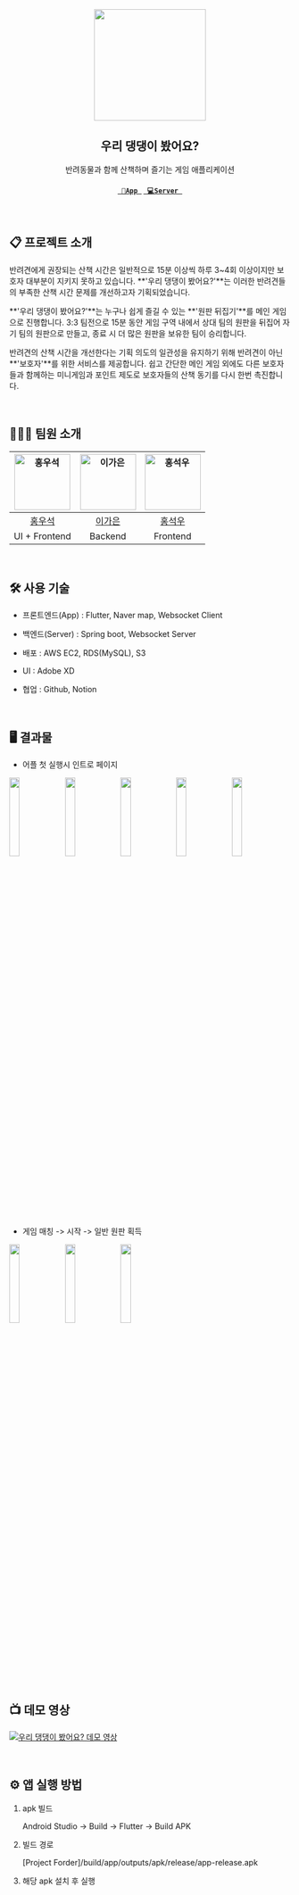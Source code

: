 <div align="center">
    <img src="https://avatars.githubusercontent.com/u/147491493?s=400&u=9b64e0efae53ecdf687191d43c12ad88375c9441&v=4" width="200" height="200">
</div>

<div align="center">
    <h2>우리 댕댕이 봤어요?</h2>
    반려동물과 함께 산책하며 즐기는 게임 애플리케이션
    <br>
    <h4><code><a href="https://github.com/2023-2-Capstone-Team03-Incandescent/woodaeng-app/" target="_blank" title="App Repo"> 📱App </a></code>
    <code><a href="https://github.com/2023-2-Capstone-Team03-Incandescent/woodaeng-server/" target="_blank" title="Server Repo"> 💻Server </a></code></h4>
</div>

<br>

## 📋 프로젝트 소개

반려견에게 권장되는 산책 시간은 일반적으로 15분 이상씩 하루 3~4회 이상이지만 보호자 대부분이 지키지 못하고 있습니다. **'우리 댕댕이 봤어요?'**는 이러한 반려견들의 부족한 산책 시간 문제를 개선하고자 기획되었습니다.

**'우리 댕댕이 봤어요?'**는 누구나 쉽게 즐길 수 있는 **'원판 뒤집기'**를 메인 게임으로 진행합니다. 3:3 팀전으로 15분 동안 게임 구역 내에서 상대 팀의 원판을 뒤집어 자기 팀의 원판으로 만들고, 종료 시 더 많은 원판을 보유한 팀이 승리합니다.

반려견의 산책 시간을 개선한다는 기획 의도의 일관성을 유지하기 위해 반려견이 아닌 **'보호자'**를 위한 서비스를 제공합니다. 쉽고 간단한 메인 게임 외에도 다른 보호자들과 함께하는 미니게임과 포인트 제도로 보호자들의 산책 동기를 다시 한번 촉진합니다.

  <br>

## 👨‍👦‍👦 팀원 소개

| <img alt="홍우석" src="https://avatars.githubusercontent.com/u/153263048?v=4" height="100"/> | <img alt="이가은" src="https://avatars.githubusercontent.com/u/87005562?v=4" height="100"/> | <img alt="홍석우" src="https://avatars.githubusercontent.com/u/127665187?s=96&v=4" height="100"/> |
| :----------------------------------------------------------------------------------------: | :----------------------------------------------------------------------------------------: | :----------------------------------------------------------------------------------------: |
|                            [홍우석](https://github.com/hongwoosa)                            |                            [이가은](https://github.com/tthisag246)                            |                            [홍석우](https://github.com/CAUseokwoo)                            |
|                            UI + Frontend                            |                            Backend                            |                            Frontend                            |

<br>

## 🛠 사용 기술

- 프론트엔드(App) : Flutter, Naver map, Websocket Client

- 백엔드(Server) : Spring boot, Websocket Server

- 배포 : AWS EC2, RDS(MySQL), S3

- UI : Adobe XD

- 협업 : Github, Notion

<br>

## 🖥 결과물

- 어플 첫 실행시 인트로 페이지

<img src="https://github.com/2023-2-Capstone-Team03-Incandescent/.github/assets/153263048/4743fd79-784e-41ff-869c-466cb1aafa1a" width="19%">
<img src="https://github.com/2023-2-Capstone-Team03-Incandescent/.github/assets/153263048/60cceeef-a0e7-41cf-b08e-8521c05de048" width="19%">
<img src="https://github.com/2023-2-Capstone-Team03-Incandescent/.github/assets/153263048/759e1724-aee3-4068-83d2-18738ecf1667" width="19%">
<img src="https://github.com/2023-2-Capstone-Team03-Incandescent/.github/assets/153263048/3c4ba9c6-faac-4b24-b601-8f320a89a140" width="19%">
<img src="https://github.com/2023-2-Capstone-Team03-Incandescent/.github/assets/153263048/ac164813-1e1c-4422-bf91-840233ef8168" width="19%">

<br><br>

- 게임 매칭 -> 시작 -> 일반 원판 획득

<img src="https://github.com/2023-2-Capstone-Team03-Incandescent/.github/assets/153263048/51e36a31-be32-4b2c-9197-b120e82736bb" width="19%">
<img src="https://github.com/2023-2-Capstone-Team03-Incandescent/.github/assets/153263048/8368ab0a-7406-4c17-8d94-14e4dd60159c" width="19%">
<img src="https://github.com/2023-2-Capstone-Team03-Incandescent/.github/assets/153263048/a98ee21f-c29d-4d9a-b06e-06c50d7181b0" width="19%">


<br><br>

## :tv: 데모 영상

[![우리 댕댕이 봤어요? 데모 영상](http://img.youtube.com/vi/5L6Vr1f91Fg/0.jpg)](https://youtu.be/5L6Vr1f91Fg)

<br>

## ⚙ 앱 실행 방법


1. apk 빌드

   Android Studio -> Build -> Flutter -> Build APK

3. 빌드 경로

   [Project Forder]/build/app/outputs/apk/release/app-release.apk

5. 해당 apk 설치 후 실행
